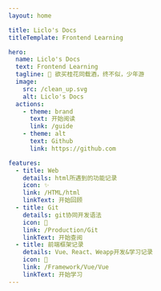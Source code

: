 ```yaml
---
layout: home

title: Liclo's Docs
titleTemplate: Frontend Learning

hero:
  name: Liclo's Docs
  text: Frontend Learning
  tagline: 👋 欲买桂花同载酒，终不似，少年游
  image:
    src: /clean_up.svg
    alt: Liclo's Docs
  actions:
    - theme: brand
      text: 开始阅读
      link: /guide
    - theme: alt
      text: Github
      link: https://github.com

features:
  - title: Web
    details: html所遇到的功能记录
    icon: ✨
    link: /HTML/html
    linkText: 开始回顾
  - title: Git
    details: git协同开发语法
    icon: 🎉
    link: /Production/Git
    linkText: 开始查阅
  - title: 前端框架记录
    details: Vue、React、Weapp开发&学习记录
    icon: 💬
    link: /Framework/Vue/Vue
    linkText: 开始学习
---
```


